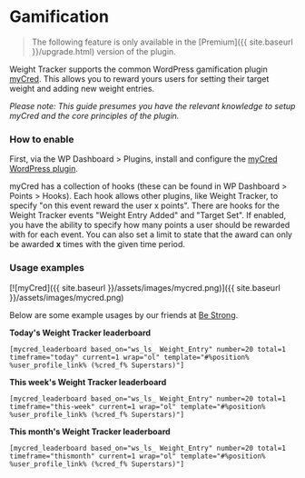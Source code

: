 # Gamification

> The following feature is only available in the [Premium]({{ site.baseurl }}/upgrade.html) version of the plugin.

Weight Tracker supports the common WordPress gamification plugin [myCred](https://mycred.me/). This allows you to reward yours users for setting their target weight and adding new weight entries. 

*Please note: This guide presumes you have the relevant knowledge to setup myCred and the core principles of the plugin.*

### How to enable

First, via the WP Dashboard > Plugins, install and configure the [myCred WordPress plugin](https://en-gb.wordpress.org/plugins/mycred/).

myCred has a collection of hooks (these can be found in WP Dashboard > Points > Hooks). Each hook allows other plugins, like Weight Tracker, to specify "on this event reward the user x points". There are hooks for the Weight Tracker events "Weight Entry Added" and "Target Set". If enabled, you have the ability to specify how many points a user should be rewarded with for each event. You can also set a limit to state that the award can only be awarded **x** times with the given time period.

### Usage examples

[![myCred]({{ site.baseurl }}/assets/images/mycred.png)]({{ site.baseurl }}/assets/images/mycred.png)

Below are some example usages by our friends at [Be Strong](https://mybestrong.com/).

**Today's Weight Tracker leaderboard**  

    [mycred_leaderboard based_on="ws_ls_ Weight_Entry" number=20 total=1 timeframe="today" current=1 wrap="ol" template="#%position% %user_profile_link% (%cred_f% Superstars)"]  

**This week's Weight Tracker leaderboard**

    [mycred_leaderboard based_on="ws_ls_ Weight_Entry" number=20 total=1 timeframe="this-week" current=1 wrap="ol" template="#%position% %user_profile_link% (%cred_f% Superstars)"]  

**This month's Weight Tracker leaderboard**

    [mycred_leaderboard based_on="ws_ls_ Weight_Entry" number=20 total=1 timeframe="thismonth" current=1 wrap="ol" template="#%position% %user_profile_link% (%cred_f% Superstars)"]

